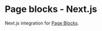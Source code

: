 # Page blocks - Next.js

Next.js integration for [Page Blocks](https://github.com/stephenwf/page-blocks).

